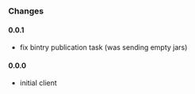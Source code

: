 ### Changes

#### 0.0.1

 - fix bintry publication task (was sending empty jars)

#### 0.0.0

 - initial client
